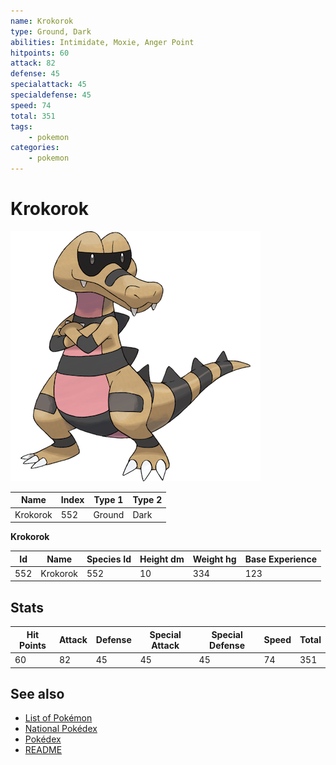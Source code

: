 ```yaml
---
name: Krokorok
type: Ground, Dark
abilities: Intimidate, Moxie, Anger Point
hitpoints: 60
attack: 82
defense: 45
specialattack: 45
specialdefense: 45
speed: 74
total: 351
tags:
    - pokemon
categories:
    - pokemon
---
```


# Krokorok


![Krokorok](images/552.png)

| **Name** | **Index** | **Type 1** | **Type 2** |
|----|----|----|----|
| Krokorok | 552 | Ground | Dark  |

**Krokorok** 




| **Id** | **Name** | **Species Id** | **Height dm** | **Weight hg** | **Base Experience** |
|--------|----------|----------------|------------|------------|---------------------|
| 552 | Krokorok | 552 | 10 | 334 | 123 |



## Stats

| **Hit Points** | **Attack** | **Defense** | **Special Attack** | **Special Defense** | **Speed** | **Total** |
|----------------|------------|-------------|--------------------|---------------------|-----------|-----------|
| 60 | 82 | 45 | 45 | 45 | 74 | 351 |

## See also

- [List of Pokémon](../pokemon.md)
- [National Pokédex](../national_pokedex.md)
- [Pokédex](../pokedex.md)
- [README](../README.md)
